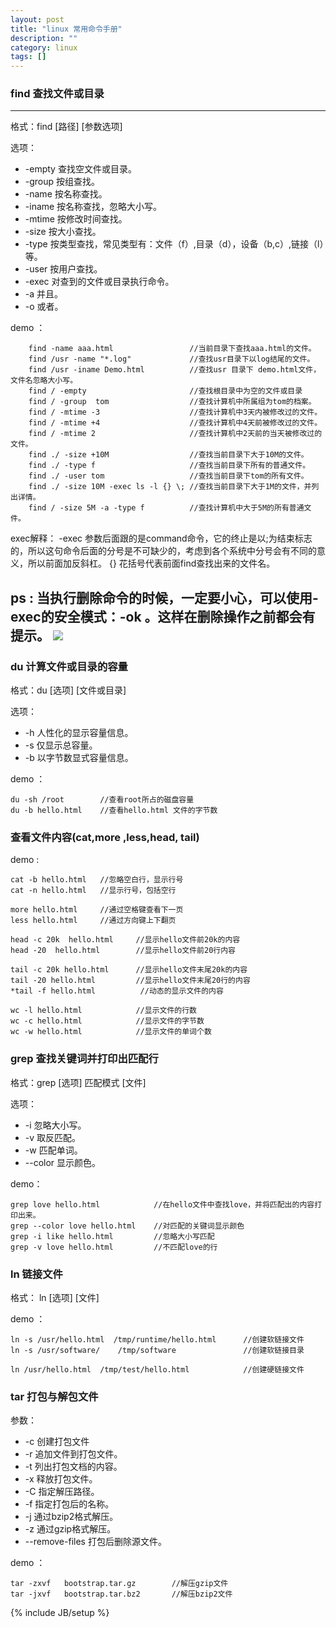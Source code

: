 ```yaml
---
layout: post
title: "linux 常用命令手册"
description: ""
category: linux
tags: []
---
```


### find 查找文件或目录

---

格式：find [路径] [参数选项] 

选项：

* -empty  查找空文件或目录。
* -group  按组查找。
* -name   按名称查找。
* -iname  按名称查找，忽略大小写。
* -mtime  按修改时间查找。
* -size   按大小查找。
* -type   按类型查找，常见类型有：文件（f）,目录（d），设备（b,c）,链接（l）等。
* -user   按用户查找。
* -exec   对查到的文件或目录执行命令。
* -a      并且。
* -o      或者。

demo ：

```
    find -name aaa.html                 //当前目录下查找aaa.html的文件。
    find /usr -name "*.log"             //查找usr目录下以log结尾的文件。
    find /usr -iname Demo.html          //查找usr 目录下 demo.html文件，文件名忽略大小写。
    find / -empty                       //查找根目录中为空的文件或目录
    find / -group  tom                  //查找计算机中所属组为tom的档案。
    find / -mtime -3                    //查找计算机中3天内被修改过的文件。
    find / -mtime +4                    //查找计算机中4天前被修改过的文件。
    find / -mtime 2                     //查找计算机中2天前的当天被修改过的文件。
    find ./ -size +10M                  //查找当前目录下大于10M的文件。
    find ./ -type f                     //查找当前目录下所有的普通文件。
    find ./ -user tom                   //查找当前目录下tom的所有文件。
    find ./ -size 10M -exec ls -l {} \; //查找当前目录下大于1M的文件，并列出详情。
    find / -size 5M -a -type f          //查找计算机中大于5M的所有普通文件。
```

exec解释：
-exec  参数后面跟的是command命令，它的终止是以;为结束标志的，所以这句命令后面的分号是不可缺少的，考虑到各个系统中分号会有不同的意义，所以前面加反斜杠。 {} 花括号代表前面find查找出来的文件名。 

ps : 当执行删除命令的时候，一定要小心，可以使用-exec的安全模式：-ok 。这样在删除操作之前都会有提示。
![](http://pic1.xcarimg.com/img/yongche/2016/0628/2016062810380315077.jpg) 
---

### du 计算文件或目录的容量

格式：du [选项] [文件或目录]

选项：

* -h 人性化的显示容量信息。
* -s 仅显示总容量。
* -b 以字节数显式容量信息。

demo ：

```
du -sh /root        //查看root所占的磁盘容量
du -b hello.html    //查看hello.html 文件的字节数
```

### 查看文件内容(cat,more ,less,head, tail)

demo :

```
cat -b hello.html   //忽略空白行，显示行号
cat -n hello.html   //显示行号，包括空行

more hello.html     //通过空格键查看下一页
less hello.html     //通过方向键上下翻页

head -c 20k  hello.html     //显示hello文件前20k的内容
head -20  hello.html        //显示hello文件前20行内容

tail -c 20k hello.html      //显示hello文件末尾20k的内容
tail -20 hello.html         //显示hello文件末尾20行的内容
*tail -f hello.html          //动态的显示文件的内容 

wc -l hello.html            //显示文件的行数
wc -c hello.html            //显示文件的字节数
wc -w hello.html            //显示文件的单词个数

```

### grep 查找关键词并打印出匹配行

格式：grep [选项] 匹配模式 [文件]

选项：

* -i 忽略大小写。
* -v 取反匹配。
* -w 匹配单词。
* --color 显示颜色。

demo：

```
grep love hello.html            //在hello文件中查找love，并将匹配出的内容打印出来。
grep --color love hello.html    //对匹配的关键词显示颜色
grep -i like hello.html         //忽略大小写匹配
grep -v love hello.html         //不匹配love的行

```

### ln 链接文件

格式： ln [选项] [文件]

demo ： 

```
ln -s /usr/hello.html  /tmp/runtime/hello.html      //创建软链接文件
ln -s /usr/software/    /tmp/software               //创建软链接目录

ln /usr/hello.html  /tmp/test/hello.html            //创建硬链接文件

```

### tar 打包与解包文件

参数：

* -c    创建打包文件
* -r    追加文件到打包文件。
* -t    列出打包文档的内容。
* -x    释放打包文件。
* -C    指定解压路径。
* -f    指定打包后的名称。
* -j    通过bzip2格式解压。
* -z    通过gzip格式解压。
* --remove-files    打包后删除源文件。

demo ：

```
tar -zxvf   bootstrap.tar.gz        //解压gzip文件
tar -jxvf   bootstrap.tar.bz2       //解压bzip2文件

```




{% include JB/setup %}




